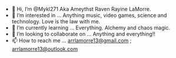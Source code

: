 - 👋 Hi, I’m @Mykl271 Aka Ameythst Raven Rayine LaMorre.
- 👀 I’m interested in ... Anything music, video games, science and technology. Love is the law with me. 
- 🌱 I’m currently learning ... Everything. Alchemy and chaos magic.
- 💞️ I’m looking to collaborate on ... Anything and everything!!
- 📫 How to reach me ... arrlamorre13@gmail.com ; arrlamorre13@outlook.com


<!---
Mykl271/Mykl271 is a ✨ special ✨ repository because its `README.md` (this file) appears on your GitHub profile.
You can click the Preview link to take a look at your changes.
--->
